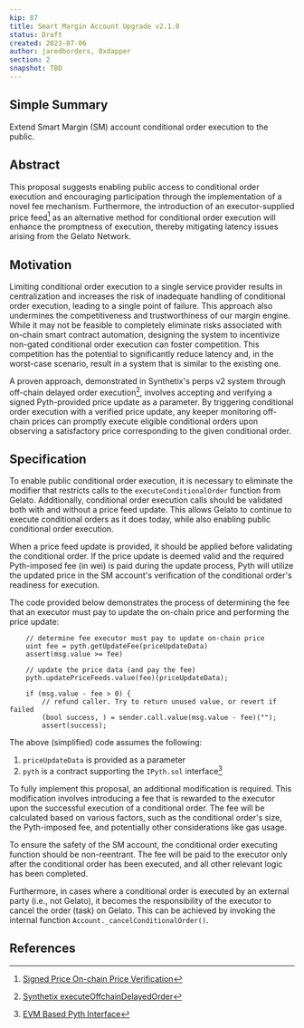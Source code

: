 ```yaml
---
kip: 87
title: Smart Margin Account Upgrade v2.1.0
status: Draft
created: 2023-07-06
author: jaredborders, 0xdapper
section: 2
snapshot: TBD
---
```


## Simple Summary
Extend Smart Margin (SM) account conditional order execution to the public.

## Abstract
This proposal suggests enabling public access to conditional order execution and encouraging participation through the implementation of a novel fee mechanism. Furthermore, the introduction of an executor-supplied price feed[^1] as an alternative method for conditional order execution will enhance the promptness of execution, thereby mitigating latency issues arising from the Gelato Network.

## Motivation
Limiting conditional order execution to a single service provider results in centralization and increases the risk of inadequate handling of conditional order execution, leading to a single point of failure. This approach also undermines the competitiveness and trustworthiness of our margin engine. While it may not be feasible to completely eliminate risks associated with on-chain smart contract automation, designing the system to incentivize non-gated conditional order execution can foster competition. This competition has the potential to significantly reduce latency and, in the worst-case scenario, result in a system that is similar to the existing one.

A proven approach, demonstrated in Synthetix's perps v2 system through off-chain delayed order execution[^2], involves accepting and verifying a signed Pyth-provided price update as a parameter. By triggering conditional order execution with a verified price update, any keeper monitoring off-chain prices can promptly execute eligible conditional orders upon observing a satisfactory price corresponding to the given conditional order.

## Specification
To enable public conditional order execution, it is necessary to eliminate the modifier that restricts calls to the `executeConditionalOrder` function from Gelato. Additionally, conditional order execution calls should be validated both with and without a price feed update. This allows Gelato to continue to execute conditional orders as it does today, while also enabling public conditional order execution.

When a price feed update is provided, it should be applied before validating the conditional order. If the price update is deemed valid and the required Pyth-imposed fee (in wei) is paid during the update process, Pyth will utilize the updated price in the SM account's verification of the conditional order's readiness for execution.

The code provided below demonstrates the process of determining the fee that an executor must pay to update the on-chain price and performing the price update:

```solidity
    // determine fee executor must pay to update on-chain price
    uint fee = pyth.getUpdateFee(priceUpdateData)
    assert(msg.value >= fee)

    // update the price data (and pay the fee)
    pyth.updatePriceFeeds.value(fee)(priceUpdateData);

    if (msg.value - fee > 0) {
        // refund caller. Try to return unused value, or revert if failed
        (bool success, ) = sender.call.value(msg.value - fee)("");
        assert(success);
```

The above (simplified) code assumes the following:
1. `priceUpdateData` is provided as a parameter
2. `pyth` is a contract supporting the `IPyth.sol` interface[^3]

To fully implement this proposal, an additional modification is required. This modification involves introducing a fee that is rewarded to the executor upon the successful execution of a conditional order. The fee will be calculated based on various factors, such as the conditional order's size, the Pyth-imposed fee, and potentially other considerations like gas usage. 

To ensure the safety of the SM account, the conditional order executing function should be non-reentrant. The fee will be paid to the executor only after the conditional order has been executed, and all other relevant logic has been completed.

Furthermore, in cases where a conditional order is executed by an external party (i.e., not Gelato), it becomes the responsibility of the executor to cancel the order (task) on Gelato. This can be achieved by invoking the internal function `Account._cancelConditionalOrder()`.

## References
[^1]: [Signed Price On-chain Price Verification](https://docs.pyth.network/benchmarks#on-chain-contracts)
[^2]: [Synthetix executeOffchainDelayedOrder](https://github.com/Synthetixio/synthetix/blob/d596b1a101054d1d6ffd7920dad110aab669f8c7/contracts/PerpsV2MarketDelayedExecution.sol#L105)
[^3]: [EVM Based Pyth Interface](https://github.com/pyth-network/pyth-sdk-solidity/blob/main/IPyth.sol)